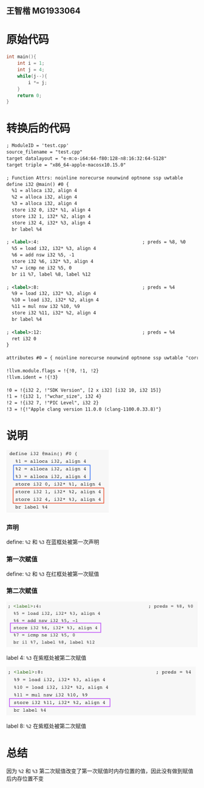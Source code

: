 王智楷 MG1933064
-------------------------------
# 原始代码

```c++
int main(){
    int i = 1;
    int j = 4;
    while(j--){
        i *= j;
    }
    return 0;
}
```

# 转换后的代码

``` xml
; ModuleID = 'test.cpp'
source_filename = "test.cpp"
target datalayout = "e-m:o-i64:64-f80:128-n8:16:32:64-S128"
target triple = "x86_64-apple-macosx10.15.0"

; Function Attrs: noinline norecurse nounwind optnone ssp uwtable
define i32 @main() #0 {
  %1 = alloca i32, align 4
  %2 = alloca i32, align 4
  %3 = alloca i32, align 4
  store i32 0, i32* %1, align 4
  store i32 1, i32* %2, align 4
  store i32 4, i32* %3, align 4
  br label %4

; <label>:4:                                      ; preds = %8, %0
  %5 = load i32, i32* %3, align 4
  %6 = add nsw i32 %5, -1
  store i32 %6, i32* %3, align 4
  %7 = icmp ne i32 %5, 0
  br i1 %7, label %8, label %12

; <label>:8:                                      ; preds = %4
  %9 = load i32, i32* %3, align 4
  %10 = load i32, i32* %2, align 4
  %11 = mul nsw i32 %10, %9
  store i32 %11, i32* %2, align 4
  br label %4

; <label>:12:                                     ; preds = %4
  ret i32 0
}

attributes #0 = { noinline norecurse nounwind optnone ssp uwtable "correctly-rounded-divide-sqrt-fp-math"="false" "darwin-stkchk-strong-link" "disable-tail-calls"="false" "less-precise-fpmad"="false" "min-legal-vector-width"="0" "no-frame-pointer-elim"="true" "no-frame-pointer-elim-non-leaf" "no-infs-fp-math"="false" "no-jump-tables"="false" "no-nans-fp-math"="false" "no-signed-zeros-fp-math"="false" "no-trapping-math"="false" "probe-stack"="___chkstk_darwin" "stack-protector-buffer-size"="8" "target-cpu"="penryn" "target-features"="+cx16,+fxsr,+mmx,+sahf,+sse,+sse2,+sse3,+sse4.1,+ssse3,+x87" "unsafe-fp-math"="false" "use-soft-float"="false" }

!llvm.module.flags = !{!0, !1, !2}
!llvm.ident = !{!3}

!0 = !{i32 2, !"SDK Version", [2 x i32] [i32 10, i32 15]}
!1 = !{i32 1, !"wchar_size", i32 4}
!2 = !{i32 7, !"PIC Level", i32 2}
!3 = !{!"Apple clang version 11.0.0 (clang-1100.0.33.8)"}
```

# 说明

![image-20191018165700930](./image-20191018165700930.png)

### 声明

define: `%2` 和 `%3` 在蓝框处被第一次声明

### 第一次赋值

define: `%2` 和 `%3` 在红框处被第一次赋值

### 第二次赋值

![image-20191018170120245](./image-20191018170120245.png)

label 4: `%3` 在紫框处被第二次赋值

![image-20191018170437701](./image-20191018170437701.png)

label 8: `%2` 在紫框处被第二次赋值

# 总结

因为 `%2` 和 `%3` 第二次赋值改变了第一次赋值时内存位置的值，因此没有做到赋值后内存位置不变

